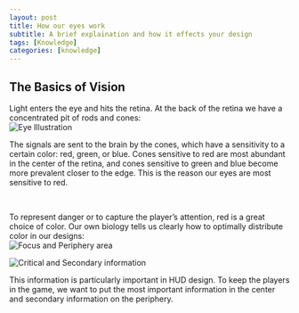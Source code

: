```yaml
---
layout: post
title: How our eyes work
subtitle: A brief explaination and how it effects your design
tags: [Knowledge]
categories: [knowledge]
---
```



## The Basics of Vision
Light enters the eye and hits the retina. At the back of the retina we have a concentrated pit of rods and cones:  
![Eye Illustration](/privatebebo/img/Eye_Illustration.jpg)

The signals are sent to the brain by the cones, which have a sensitivity to a certain color: red, green, or blue. Cones sensitive to red are most abundant in the center of the retina, and cones sensitive to green and blue become more prevalent closer to the edge. This is the reason our eyes are most sensitive to red.

<br>

To represent danger or to capture the player’s attention, red is a great choice of color.
Our own biology tells us clearly how to optimally distribute color in our designs:  
![Focus and Periphery area](/privatebebo/img/Focus_Layout.jpg)


![Critical and Secondary information](/privatebebo/img/Information_Layout.jpg)

This information is particularly important in HUD design. To keep the players in the game, we want to put the most important information in the center and secondary information on the periphery.
